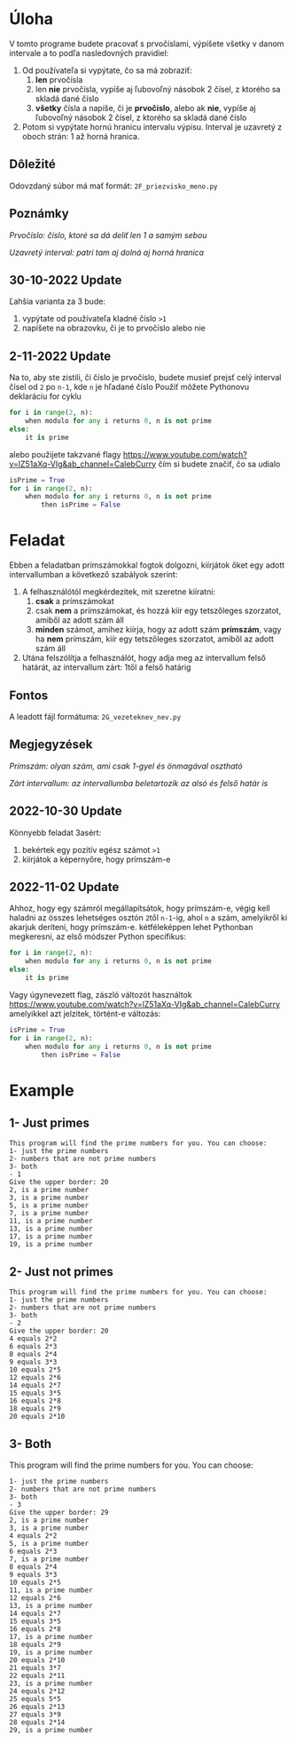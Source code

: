 


# Úloha
V tomto programe budete pracovať s prvočíslami, výpíšete všetky v danom intervale a to podľa nasledovných pravidiel:
 1. Od používateľa si vypýtate, čo sa má zobraziť:
	 1. **len** prvočísla
	 2. len **nie** prvočísla, vypíše aj ľubovoľný násobok 2 čísel, z ktorého sa skladá dané číslo
	 3. **všetky** čísla a napíše, či je **prvočíslo**, alebo ak **nie**, vypíše aj ľubovoľný násobok 2 čísel, z ktorého sa skladá dané číslo
1. Potom si vypýtate hornú hranicu intervalu výpisu. Interval je uzavretý z oboch strán: 1 až horná hranica.
## Dôležité
Odovzdaný súbor má mať formát: `2F_priezvisko_meno.py`
## Poznámky
_Prvočíslo: číslo, ktoré sa dá deliť len 1 a samým sebou_

_Uzavretý interval: patrí tam aj dolná aj horná hranica_

## 30-10-2022 Update
Ľahšia varianta za 3 bude:
1. vypýtate od používateľa kladné číslo `>1`
2. napíšete na obrazovku, či je to prvočíslo alebo nie

## 2-11-2022 Update
Na to, aby ste zistili, či číslo je prvočíslo, budete musieť prejsť celý interval čísel od `2` po `n-1`, kde `n` je hľadané číslo
Použiť môžete Pythonovu deklaráciu for cyklu
```py
for i in range(2, n):
	when modulo for any i returns 0, n is not prime
else:
	it is prime
```
alebo použijete takzvané flagy https://www.youtube.com/watch?v=lZ51aXq-VIg&ab_channel=CalebCurry čím si budete značiť, čo sa udialo
```py
isPrime = True
for i in range(2, n):
	when modulo for any i returns 0, n is not prime 
		then isPrime = False
```

# Feladat

Ebben a feladatban prímszámokkal fogtok dolgozni, kiírjátok őket egy adott intervallumban a következő szabályok szerint:
 1. A felhasználótól megkérdezitek, mit szeretne kiíratni:
	 1. **csak** a prímszámokat
	 2. csak **nem** a prímszámokat, és hozzá kiír egy tetszőleges szorzatot, amiből az adott szám áll
	 3. **minden** számot, amihez kiírja, hogy az adott szám **prímszám**, vagy ha **nem** prímszám, kiír egy tetszőleges szorzatot, amiből az adott szám áll
1. Utána felszólítja a felhasználót, hogy adja meg az intervallum felső határát, az intervallum zárt: 1től a felső határig
## Fontos
A leadott fájl formátuma: `2G_vezeteknev_nev.py`
## Megjegyzések
_Prímszám: olyan szám, ami csak 1-gyel és önmagával osztható_

_Zárt intervallum: az intervallumba beletartozik az alsó és felső határ is_
## 2022-10-30 Update
Könnyebb feladat 3asért:
1. bekértek egy pozitív egész számot `>1`
2. kiírjátok a képernyőre, hogy prímszám-e

## 2022-11-02 Update
Ahhoz, hogy egy számról megállapítsátok, hogy prímszám-e, végig kell haladni az összes lehetséges osztón `2`től `n-1`-ig, ahol `n` a szám, amelyikről ki akarjuk deríteni, hogy prímszám-e. 
kétféleképpen lehet Pythonban megkeresni, az első módszer Python specifikus:
```py
for i in range(2, n):
	when modulo for any i returns 0, n is not prime
else:
	it is prime
```
Vagy úgynevezett flag, zászló változót használtok https://www.youtube.com/watch?v=lZ51aXq-VIg&ab_channel=CalebCurry amelyikkel azt jelzitek, történt-e változás:
```py
isPrime = True
for i in range(2, n):
	when modulo for any i returns 0, n is not prime 
		then isPrime = False
```

# Example
## 1- Just primes
```
This program will find the prime numbers for you. You can choose:
1- just the prime numbers
2- numbers that are not prime numbers
3- both
- 1
Give the upper border: 20
2, is a prime number
3, is a prime number
5, is a prime number
7, is a prime number
11, is a prime number
13, is a prime number
17, is a prime number
19, is a prime number
```

## 2- Just not primes
```
This program will find the prime numbers for you. You can choose:
1- just the prime numbers
2- numbers that are not prime numbers
3- both
- 2
Give the upper border: 20
4 equals 2*2
6 equals 2*3
8 equals 2*4
9 equals 3*3
10 equals 2*5
12 equals 2*6
14 equals 2*7
15 equals 3*5
16 equals 2*8
18 equals 2*9
20 equals 2*10
```
## 3- Both
This program will find the prime numbers for you. You can choose:
```
1- just the prime numbers
2- numbers that are not prime numbers
3- both
- 3
Give the upper border: 29
2, is a prime number
3, is a prime number
4 equals 2*2
5, is a prime number
6 equals 2*3
7, is a prime number
8 equals 2*4
9 equals 3*3
10 equals 2*5
11, is a prime number
12 equals 2*6
13, is a prime number
14 equals 2*7
15 equals 3*5
16 equals 2*8
17, is a prime number
18 equals 2*9
19, is a prime number
20 equals 2*10
21 equals 3*7
22 equals 2*11
23, is a prime number
24 equals 2*12
25 equals 5*5
26 equals 2*13
27 equals 3*9
28 equals 2*14
29, is a prime number
```
